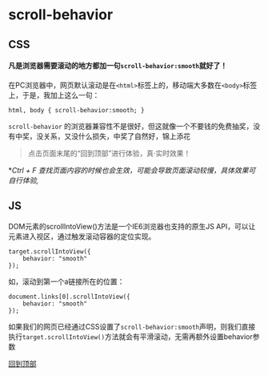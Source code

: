 # scroll-behavior

## CSS 

#### 凡是浏览器需要滚动的地方都加一句`scroll-behavior:smooth`就好了！

在PC浏览器中，网页默认滚动是在`<html>`标签上的，移动端大多数在`<body>`标签上，于是，我加上这么一句：

    html, body { scroll-behavior:smooth; }

`scroll-behavior` 的浏览器兼容性不是很好，但这就像一个不要钱的免费抽奖，没有中奖，没关系，又没什么损失，中奖了自然好，锦上添花

> 点击页面末尾的“回到顶部”进行体验，真·实时效果！

**Ctrl + F 查找页面内容的时候也会生效，可能会导致页面滚动较慢，具体效果可自行体验,*

## JS

DOM元素的scrollIntoView()方法是一个IE6浏览器也支持的原生JS API，可以让元素进入视区，通过触发滚动容器的定位实现。

    target.scrollIntoView({
        behavior: "smooth"
    });

如，滚动到第一个a链接所在的位置：

    document.links[0].scrollIntoView({
        behavior: "smooth"
    });

如果我们的网页已经通过CSS设置了`scroll-behavior:smooth`声明，则我们直接执行`target.scrollIntoView()`方法就会有平滑滚动，无需再额外设置behavior参数

<a href="#">回到顶部</a>

<style>
    html, body { scroll-behavior:smooth; }
    .page-header {
        display: none;
    }
</style>